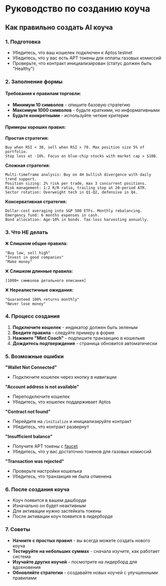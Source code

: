 # Руководство по созданию коуча

## Как правильно создать AI коуча

### 1. Подготовка
- Убедитесь, что ваш кошелек подключен к Aptos testnet
- Убедитесь, что у вас есть APT токены для оплаты газовых комиссий
- Проверьте, что контракт инициализирован (статус должен быть "Healthy")

### 2. Заполнение формы

#### Требования к правилам торговли:
- **Минимум 10 символов** - опишите базовую стратегию
- **Максимум 1000 символов** - будьте краткими, но информативными
- **Будьте конкретными** - используйте четкие критерии

#### Примеры хороших правил:

**Простая стратегия:**
```
Buy when RSI < 30, sell when RSI > 70. Max position size 5% of portfolio. 
Stop loss at -10%. Focus on blue-chip stocks with market cap > $10B.
```

**Сложная стратегия:**
```
Multi-timeframe analysis: Buy on 4H bullish divergence with daily trend support. 
Position sizing: 2% risk per trade, max 3 concurrent positions. 
Risk management: 1:2 R/R ratio, trailing stop at 20-period ATR. 
Sector rotation: Overweight tech in Q1-Q2, defensive in Q4.
```

**Консервативная стратегия:**
```
Dollar-cost averaging into S&P 500 ETFs. Monthly rebalancing. 
Emergency fund: 6 months expenses in cash. 
Bond allocation: Age-10% in bonds. Tax-loss harvesting annually.
```

### 3. Что НЕ делать

❌ **Слишком общие правила:**
```
"Buy low, sell high"
"Invest in good companies"
"Make money"
```

❌ **Слишком длинные правила:**
```
[1000+ символов детального описания]
```

❌ **Нереалистичные ожидания:**
```
"Guaranteed 100% returns monthly"
"Never lose money"
```

### 4. Процесс создания

1. **Подключите кошелек** - индикатор должен быть зеленым
2. **Введите правила** - следуйте примеру в форме
3. **Нажмите "Mint Coach"** - подпишите транзакцию в кошельке
4. **Дождитесь подтверждения** - страница обновится автоматически

### 5. Возможные ошибки

**"Wallet Not Connected"**
- Подключите кошелек через кнопку в навигации

**"Account address is not available"**
- Переподключите кошелек
- Убедитесь, что кошелек поддерживает Aptos

**"Contract not found"**
- Перейдите на `/initialize` и инициализируйте контракт
- Убедитесь, что контракт развернут

**"Insufficient balance"**
- Получите APT токены с [faucet](https://faucet.testnet.aptoslabs.com/)
- Убедитесь, что у вас достаточно токенов для газовых комиссий

**"Transaction was rejected"**
- Проверьте настройки кошелька
- Убедитесь, что транзакция не была отменена

### 6. После создания коуча

- Коуч появится в вашем дашборде
- Изначально он будет неактивным
- Для активации нужно застейкать токены
- После активации коуч появится в лидерборде

### 7. Советы

- **Начните с простых правил** - вы всегда можете создать нового коуча
- **Тестируйте на небольших суммах** - сначала изучите, как работает система
- **Изучайте других коучей** - посмотрите на лидерборд для вдохновения
- **Обновляйте стратегии** - создавайте новых коучей с улучшенными правилами
